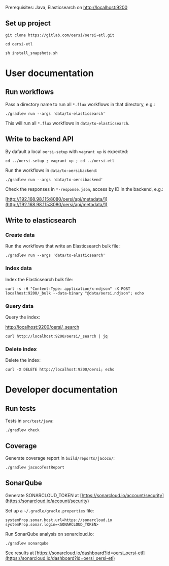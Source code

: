 Prerequisites: Java, Elasticsearch on [http://localhost:9200](http://localhost:9200)

Set up project
--------------

`git clone https://gitlab.com/oersi/oersi-etl.git`

`cd oersi-etl`

`sh install_snapshots.sh`

User documentation
==================

Run workflows
-------------

Pass a directory name to run all `*.flux` workflows in that directory, e.g.:

`./gradlew run --args 'data/to-elasticsearch'`

This will run all `*.flux` workflows in `data/to-elasticsearch`.

Write to backend API
--------------------

By dafault a local `oersi-setup` with `vagrant up` is expected:

`cd ../oersi-setup ; vagrant up ; cd ../oersi-etl`

Run the workflows in `data/to-oersibackend`:

`./gradlew run --args 'data/to-oersibackend'`

Check the responses in `*-response.json`, access by ID in the backend, e.g.:

[http://192.168.98.115:8080/oersi/api/metadata/1](http://192.168.98.115:8080/oersi/api/metadata/1)

Write to elasticsearch
----------------------

### Create data

Run the workflows that write an Elasticsearch bulk file:

`./gradlew run --args 'data/to-elasticsearch'`

### Index data

Index the Elasticsearch bulk file:

`curl -s -H "Content-Type: application/x-ndjson" -X POST localhost:9200/_bulk --data-binary "@data/oersi.ndjson"; echo`

### Query data

Query the index:

[http://localhost:9200/oersi/_search](http://localhost:9200/oersi/_search)

`curl http://localhost:9200/oersi/_search | jq`

### Delete index

Delete the index:

`curl -X DELETE http://localhost:9200/oersi; echo`

Developer documentation
=======================

Run tests
---------

Tests in `src/test/java`:

`./gradlew check`

Coverage
--------

Generate coverage report in `build/reports/jacoco/`:

`./gradlew jacocoTestReport`

SonarQube
---------

Generate SONARCLOUD_TOKEN at [https://sonarcloud.io/account/security](https://sonarcloud.io/account/security)

Set up a `~/.gradle/gradle.properties` file:

```
systemProp.sonar.host.url=https://sonarcloud.io
systemProp.sonar.login=<SONARCLOUD_TOKEN>
```

Run SonarQube analysis on sonarcloud.io:

`./gradlew sonarqube`

See results at [https://sonarcloud.io/dashboard?id=oersi_oersi-etl](https://sonarcloud.io/dashboard?id=oersi_oersi-etl)